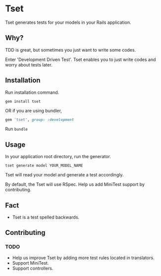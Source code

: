 # Tset

Tset generates tests for your models in your Rails application.

## Why?

TDD is great, but sometimes you just want to write some codes.

Enter 'Development Driven Test'. Tset enables you to just write codes and worry about tests later.

## Installation

Run installation command.

```
gem install tset
```

OR if you are using bundler,

```ruby
gem 'tset', group: :development
```

Run `bundle`

## Usage

In your application root directory, run the generator.

```
tset generate model YOUR_MODEL_NAME
```

Tset will read your model and generate a test accordingly.

By default, the Tset will use RSpec. Help us add MiniTest support by contributing.

## Fact

* Tset is a test spelled backwards.

## Contributing

### TODO

* Help us improve Tset by adding more test rules located in translators.
* Support MiniTest.
* Support controllers.
